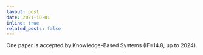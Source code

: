 ```yaml
---
layout: post
date: 2021-10-01
inline: true
related_posts: false
---
```


One paper is accepted by Knowledge-Based Systems (IF=14.8, up to 2024).
